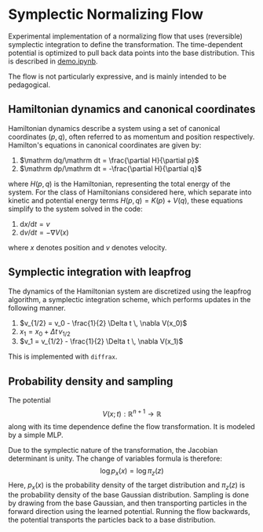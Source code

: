 # Symplectic Normalizing Flow 

Experimental implementation of a normalizing flow that uses (reversible) symplectic integration to define the transformation. The time-dependent potential is optimized to pull back data points into the base distribution. This is described in [demo.ipynb](demo.ipynb).

The flow is not particularly expressive, and is mainly intended to be pedagogical.

## Hamiltonian dynamics and canonical coordinates

Hamiltonian dynamics describe a system using a set of canonical coordinates $(p, q)$, often referred to as momentum and position respectively. Hamilton's equations in canonical coordinates are given by:

1. $\mathrm dq/\mathrm dt = \frac{\partial H}{\partial p}$
2. $\mathrm dp/\mathrm dt = -\frac{\partial H}{\partial q}$

where $H(p, q)$ is the Hamiltonian, representing the total energy of the system. For the class of Hamiltonians considered here, which separate into kinetic and potential energy terms $H(p, q) = K(p) + V(q)$, these equations simplify to the system solved in the code:

1. $\mathrm dx/\mathrm dt = v$
2. $\mathrm dv/\mathrm dt = -\nabla V(x)$

where $x$ denotes position and $v$ denotes velocity.

## Symplectic integration with leapfrog

The dynamics of the Hamiltonian system are discretized using the leapfrog algorithm, a symplectic integration scheme, which performs updates in the following manner.

1. $v_{1/2} = v_0 - \frac{1}{2} \Delta t \, \nabla V(x_0)$
2. $x_1 = x_0 + \Delta t \, v_{1/2}$
3. $v_1 = v_{1/2} - \frac{1}{2} \Delta t \, \nabla V(x_1)$

This is implemented with `diffrax`.

## Probability density and sampling

The potential 
$$V(x; t): \mathbb R^{n+1}\rightarrow \mathbb R$$
 along with its time dependence define the flow transformation. It is modeled by a simple MLP. 

Due to the symplectic nature of the transformation, the Jacobian determinant is unity. The change of variables formula is therefore:
$$\log p_x(x) = \log \pi_z(z)$$
Here, $p_x(x)$ is the probability density of the target distribution and $\pi_z(z)$ is the probability density of the base Gaussian distribution. Sampling is done by drawing from the base Gaussian, and then transporting particles in the forward direction using the learned potential. Running the flow backwards, the potential transports the particles back to a base distribution.